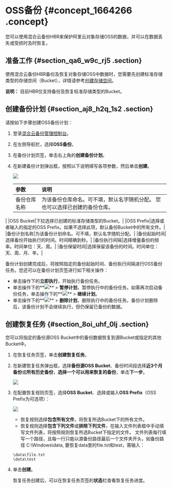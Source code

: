 # OSS备份 {#concept_1664266 .concept}

您可以使用混合云备份HBR来保护阿里云对象存储OSS的数据，并可以在数据丢失或受损时及时恢复。

## 准备工作 {#section_qa6_w9c_rj5 .section}

使用混合云备份HBR备份及恢复对象存储OSS中数据时，您需要先创建标准存储类型的存储空间（Bucket），详情请参考[创建存储空间](../../../../cn.zh-CN/控制台用户指南/管理存储空间/创建存储空间.md#)。

**说明：** 目前HBR仅支持备份及恢复标准存储类型的Bucket。

## 创建备份计划 {#section_aj8_h2q_1s2 .section}

请按如下步骤创建OSS备份计划：

1.  登录[混合云备份管理控制台](https://hbr.console.aliyun.com)。
2.  在左侧导航栏，选择**OSS备份**。
3.  在备份计划页签，单击右上角的**创建备份计划**。
4.  在新建备份计划弹出框，按照以下说明填写各项参数，然后单击**创建**。

    ![](http://static-aliyun-doc.oss-cn-hangzhou.aliyuncs.com/assets/img/1319194/156594402955140_zh-CN.jpg)

    |参数|说明|
    |:-|:-|
    |备份仓库名称|为该备份仓库命名。可不填，默认名字随机分配。 您也可以选择已创建的备份仓库。

 |
    |OSS Bucket|下拉选择已创建的标准存储类型的Bucket。|
    |OSS Prefix|选择或者输入的指定的OSS Prefix。如果不选择此项，默认备份Bucket中的所有文件。|
    |备份计划名称|为该备份计划命名。可不填，默认名字随机分配。|
    |备份起始时间|选择备份开始执行的时间。时间精确到秒。|
    |备份执行间隔|选择增量备份的频率。时间单位：天、周。|
    |备份保留时间|选择保留该备份的时间。时间单位：天、周、月、年。|


备份计划创建完成后，将按照指定的备份起始时间、备份执行间隔进行OSS备份任务。您还可以在备份计划页签进行如下相关操作：

-   单击操作下的**立即执行**，开始执行备份任务。
-   单击操作下的**![](http://static-aliyun-doc.oss-cn-hangzhou.aliyuncs.com/assets/img/1319194/156594402955166_zh-CN.jpg)** \> **暂停计划**，暂停执行中的备份任务。如需再次启动备份任务，单击操作下的**![](http://static-aliyun-doc.oss-cn-hangzhou.aliyuncs.com/assets/img/1319194/156594402955166_zh-CN.jpg)** \> **继续计划**。
-   单击操作下的**![](http://static-aliyun-doc.oss-cn-hangzhou.aliyuncs.com/assets/img/1319194/156594402955166_zh-CN.jpg)** \> **删除计划**，删除执行中的备份任务。备份计划删除后，该备份计划不会继续执行，但仍保留已备份的数据。

## 创建恢复任务 {#section_8oi_uhf_0lj .section}

您可以将指定的备份源OSS Bucket中的备份数据恢复到源Bucket或指定的其他Bucket中。

1.  在恢复任务页签，单击**创建恢复任务**。
2.  在新建恢复任务弹出框，选择**备份源OSS Bucket**、备份时间段选择**近3个月备份**或**所有历史备份**，**选择一个可以用来恢复的备份**，单击**下一步**。

    ![](http://static-aliyun-doc.oss-cn-hangzhou.aliyuncs.com/assets/img/1319194/156594402955175_zh-CN.jpg)

3.  在配置恢复规则页签，选择**OSS Bucket**、选择或输入**OSS Prefix**（OSS Prefix为可选项）：

    ![](http://static-aliyun-doc.oss-cn-hangzhou.aliyuncs.com/assets/img/1319194/156594402955553_zh-CN.jpg)

    -   恢复规则选择**包含所有文件**，将恢复所选Bucket下的所有文件。
    -   恢复规则选择**包含下列文件**或**排除下列文件**，在输入文件列表框中手动填写文件列表，将按照规则恢复所选Bucket下指定的文件。
    文件列表每行填写一个路径，且每一行只能以源备份路径最后一个文件夹开头，如备份路径 C:\\Windows\\data, 要恢复data里的file.txt和test，需输入：

    ``` {#codeblock_y1h_87p_lzd}
    \data\file.txt
    \data\test
    ```

4.  单击**创建**。

    恢复任务创建后，可以在恢复任务页签的**状态**栏查看恢复任务进度。


